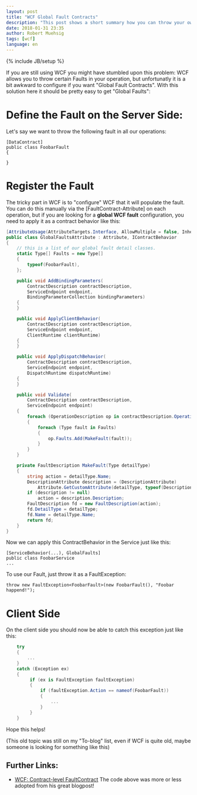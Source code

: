 ```yaml
---
layout: post
title: "WCF Global Fault Contracts"
description: "This post shows a short summary how you can throw your own Fault-Contract in WCF on all Operations. (yeah... WCF in 2018 is still crazy)"
date: 2018-01-31 23:35
author: Robert Muehsig
tags: [wcf]
language: en
---
```

{% include JB/setup %}

If you are still using WCF you might have stumbled upon this problem: WCF allows you to throw certain Faults in your operation, but unfortunatly it is a bit awkward to configure if you want "Global Fault Contracts". With this solution here it should be pretty easy to get "Global Faults":

# Define the Fault on the Server Side:

Let's say we want to throw the following fault in all our operations:

    [DataContract]
    public class FoobarFault
    {

    }

# Register the Fault
	
The tricky part in WCF is to "configure" WCF that it will populate the fault. You can do this manually via the [FaultContract-Attribute] on each operation, but if you are looking for a __global WCF fault__ configuration, you need to apply it as a contract behavior like this:

```csharp
[AttributeUsage(AttributeTargets.Interface, AllowMultiple = false, Inherited = true)]
public class GlobalFaultsAttribute : Attribute, IContractBehavior
{
    // this is a list of our global fault detail classes.
    static Type[] Faults = new Type[]
    {
        typeof(FoobarFault),
    };

    public void AddBindingParameters(
        ContractDescription contractDescription,
        ServiceEndpoint endpoint,
        BindingParameterCollection bindingParameters)
    {
    }

    public void ApplyClientBehavior(
        ContractDescription contractDescription,
        ServiceEndpoint endpoint,
        ClientRuntime clientRuntime)
    {
    }

    public void ApplyDispatchBehavior(
        ContractDescription contractDescription,
        ServiceEndpoint endpoint,
        DispatchRuntime dispatchRuntime)
    {
    }

    public void Validate(
        ContractDescription contractDescription,
        ServiceEndpoint endpoint)
    {
        foreach (OperationDescription op in contractDescription.Operations)
        {
            foreach (Type fault in Faults)
            {
                op.Faults.Add(MakeFault(fault));
            }
        }
    }

    private FaultDescription MakeFault(Type detailType)
    {
        string action = detailType.Name;
        DescriptionAttribute description = (DescriptionAttribute)
            Attribute.GetCustomAttribute(detailType, typeof(DescriptionAttribute));
        if (description != null)
            action = description.Description;
        FaultDescription fd = new FaultDescription(action);
        fd.DetailType = detailType;
        fd.Name = detailType.Name;
        return fd;
    }
}	
```	

Now we can apply this ContractBehavior in the Service just like this:

    [ServiceBehavior(...), GlobalFaults]
    public class FoobarService
    ...
	
To use our Fault, just throw it as a FaultException:

    throw new FaultException<FoobarFault>(new FoobarFault(), "Foobar happend!");

# Client Side
	
On the client side you should now be able to catch this exception just like this:

```csharp
    try
	{
	    ...
	}
	catch (Exception ex)
    {
         if (ex is FaultException faultException)
         {
             if (faultException.Action == nameof(FoobarFault))
             {
                 ...
             }
         }
    }
```	

Hope this helps!

(This old topic was still on my "To-blog" list, even if WCF is quite old, maybe someone is looking for something like this)

## Further Links:

* [WCF: Contract-level FaultContract](http://dkturner.blogspot.ch/2007/11/wcf-contract-level-faultcontract.html) The code above was more or less adopted from his great blogpost!
